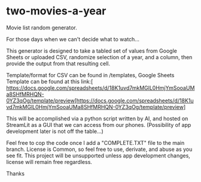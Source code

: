# two-movies-a-year
Movie list random generator.

For those days when we can't decide what to watch...

This generator is designed to take a tabled set of values from Google Sheets or uploaded CSV, randomize selection of a year, and a column, then provide the output from that resulting cell.

Template/format for CSV can be found in /templates, Google Sheets Template can be found at this link:[
https://docs.google.com/spreadsheets/d/18K1uvd7mkMGlL0HmjYmSooaUMa8SHfMRHQN-0YZ3qOg/template/preview[https://docs.google.com/spreadsheets/d/18K1uvd7mkMGlL0HmjYmSooaUMa8SHfMRHQN-0YZ3qOg/template/preview]

This will be accomplished via a python script written by AI, and hosted on StreamLit as a GUI that we can access from our phones. (Possibility of app development later is not off the table...)

Feel free to cop the code once I add a "COMPLETE.TXT" file to the main branch. License is Common, so feel free to use, derivate, and abuse as you see fit. This project will be unsupported unless app development changes, license will remain free regardless.

Thanks
